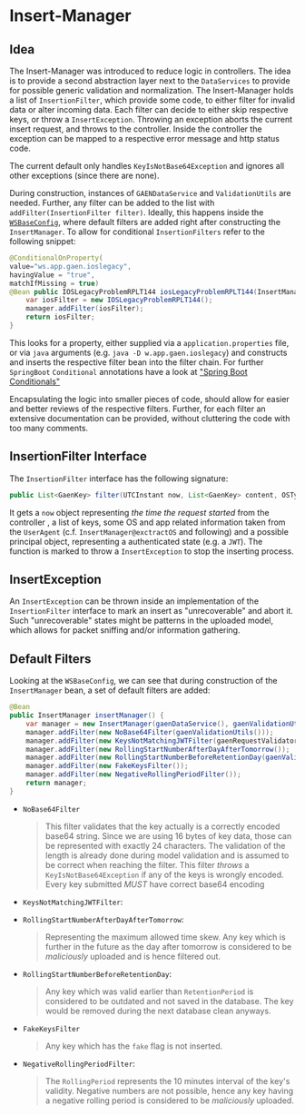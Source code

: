 # Insert-Manager

## Idea
The Insert-Manager was introduced to reduce logic in controllers. The idea is to provide a second abstraction layer next to the `DataServices` to provide for possible generic validation and normalization. The Insert-Manager holds a list of `InsertionFilter`, which provide some code, to either filter for invalid data or alter incoming data. Each filter can decide to either skip respective keys, or throw a `InsertException`. Throwing an exception aborts the current insert request, and throws to the controller. Inside the controller the exception can be mapped to a respective error message and http status code.

The current default only handles `KeyIsNotBase64Exception` and ignores all other exceptions (since there are none).

During construction, instances of `GAENDataService` and `ValidationUtils` are needed. Further, any filter can be added to the list with `addFilter(InsertionFilter filter)`. Ideally, this happens inside the [`WSBaseConfig`](../config/WSBaseConfig), where default filters are added right after constructing the `InsertManager`. To allow for conditional `InsertionFilters` refer to the following snippet:

```java
@ConditionalOnProperty(
value="ws.app.gaen.ioslegacy", 
havingValue = "true", 
matchIfMissing = true)
@Bean public IOSLegacyProblemRPLT144 iosLegacyProblemRPLT144(InsertManager manager){
    var iosFilter = new IOSLegacyProblemRPLT144();
    manager.addFilter(iosFilter);
    return iosFilter;
}
```

This looks for a property, either supplied via a `application.properties` file, or via `java` arguments (e.g. `java -D w.app.gaen.ioslegacy`) and constructs and inserts the respective filter bean into the filter chain. For further `SpringBoot` `Conditional` annotations have a look at ["Spring Boot Conditionals"](https://reflectoring.io/spring-boot-conditionals/)

Encapsulating the logic into smaller pieces of code, should allow for easier and better reviews of the respective filters. Further, for each filter an extensive documentation can be provided, without cluttering the code with too many comments. 

## InsertionFilter Interface
The `InsertionFilter` interface has the following signature:

```java
public List<GaenKey> filter(UTCInstant now, List<GaenKey> content, OSType osType, Version osVersion, Version appVersion, Object principal) throws InsertException;
```

It gets a `now` object representing _the time the request started_ from the controller , a list of keys, some OS and app related information taken from the `UserAgent` (c.f. `InsertManager@exctractOS` and following) and a possible principal object, representing a authenticated state (e.g. a `JWT`). The function is marked to throw a `InsertException` to stop the inserting process.

## InsertException

An `InsertException` can be thrown inside an implementation of the `InsertionFilter` interface to mark an insert as "unrecoverable" and abort it. Such "unrecoverable" states might be patterns in the uploaded model, which allows for packet sniffing and/or information gathering.

## Default Filters

Looking at the `WSBaseConfig`, we can see that during construction of the `InsertManager` bean, a set of default filters are added:

```java
@Bean
public InsertManager insertManager() {
    var manager = new InsertManager(gaenDataService(), gaenValidationUtils());
    manager.addFilter(new NoBase64Filter(gaenValidationUtils()));
    manager.addFilter(new KeysNotMatchingJWTFilter(gaenRequestValidator, gaenValidationUtils()));
    manager.addFilter(new RollingStartNumberAfterDayAfterTomorrow());
    manager.addFilter(new RollingStartNumberBeforeRetentionDay(gaenValidationUtils()));
    manager.addFilter(new FakeKeysFilter());
    manager.addFilter(new NegativeRollingPeriodFilter());
    return manager;
}
```

- `NoBase64Filter`
    > This filter validates that the key actually is a correctly encoded base64 string. Since we are using 16 bytes of key data, those can be represented with exactly 24 characters. The validation of the length is already done during model validation and is assumed to be correct when reaching the filter. This filter _throws_ a `KeyIsNotBase64Exception` if any of the keys is wrongly encoded. Every key submitted _MUST_ have correct base64 encoding
- `KeysNotMatchingJWTFilter`: 
    > 
- `RollingStartNumberAfterDayAfterTomorrow`: 
    > Representing the maximum allowed time skew. Any key which is further in the future as the day after tomorrow is considered to be _maliciously_ uploaded and is hence filtered out.
- `RollingStartNumberBeforeRetentionDay`: 
    > Any key which was valid earlier than `RetentionPeriod` is considered to be outdated and not saved in the database. The key would be removed during the next database clean anyways.
- `FakeKeysFilter`
    > Any key which has the `fake` flag is not inserted.
- `NegativeRollingPeriodFilter`: 
    > The `RollingPeriod` represents the 10 minutes interval of the key's validity. Negative numbers are not possible, hence any key having a negative rolling period is considered to be _maliciously_ uploaded.